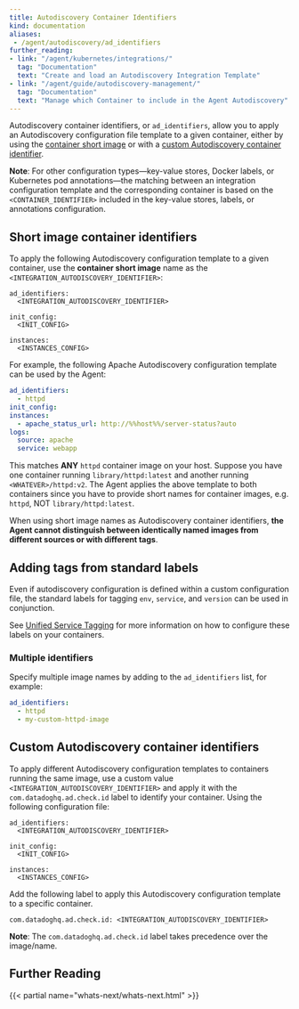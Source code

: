 ```yaml
---
title: Autodiscovery Container Identifiers
kind: documentation
aliases:
 - /agent/autodiscovery/ad_identifiers
further_reading:
- link: "/agent/kubernetes/integrations/"
  tag: "Documentation"
  text: "Create and load an Autodiscovery Integration Template"
- link: "/agent/guide/autodiscovery-management/"
  tag: "Documentation"
  text: "Manage which Container to include in the Agent Autodiscovery"
---
```


Autodiscovery container identifiers, or `ad_identifiers`, allow you to apply an Autodiscovery configuration file template to a given container, either by using the [container short image](#short-image-container-identifiers) or with a [custom Autodiscovery container identifier](#custom-autodiscovery-container-identifiers).

**Note**: For other configuration types—key-value stores, Docker labels, or Kubernetes pod annotations—the matching between an integration configuration template and the corresponding container is based on the `<CONTAINER_IDENTIFIER>` included in the key-value stores, labels, or annotations configuration.

## Short image container identifiers

To apply the following Autodiscovery configuration template to a given container, use the **container short image** name as the `<INTEGRATION_AUTODISCOVERY_IDENTIFIER>`:

```text
ad_identifiers:
  <INTEGRATION_AUTODISCOVERY_IDENTIFIER>

init_config:
  <INIT_CONFIG>

instances:
  <INSTANCES_CONFIG>
```

For example, the following Apache Autodiscovery configuration template can be used by the Agent:

```yaml
ad_identifiers:
  - httpd
init_config:
instances:
  - apache_status_url: http://%%host%%/server-status?auto
logs:
  source: apache
  service: webapp
```

This matches **ANY** `httpd` container image on your host. Suppose you have one container running `library/httpd:latest` and another running `<WHATEVER>/httpd:v2`. The Agent applies the above template to both containers since you have to provide short names for container images, e.g. `httpd`, NOT `library/httpd:latest`.

When using short image names as Autodiscovery container identifiers, **the Agent cannot distinguish between identically named images from different sources or with different tags**.

## Adding tags from standard labels

Even if autodiscovery configuration is defined within a custom configuration file, the standard labels for tagging `env`, `service`, and `version` can be used in conjunction.

See [Unified Service Tagging][1] for more information on how to configure these labels on your containers.

### Multiple identifiers

Specify multiple image names by adding to the `ad_identifiers` list, for example:

```yaml
ad_identifiers:
  - httpd
  - my-custom-httpd-image
```

## Custom Autodiscovery container identifiers

To apply different Autodiscovery configuration templates to containers running the same image, use a custom value `<INTEGRATION_AUTODISCOVERY_IDENTIFIER>` and apply it with the `com.datadoghq.ad.check.id` label to identify your container. Using the following configuration file:

```text
ad_identifiers:
  <INTEGRATION_AUTODISCOVERY_IDENTIFIER>

init_config:
  <INIT_CONFIG>

instances:
  <INSTANCES_CONFIG>
```

Add the following label to apply this Autodiscovery configuration template to a specific container.

```text
com.datadoghq.ad.check.id: <INTEGRATION_AUTODISCOVERY_IDENTIFIER>
```

**Note**: The `com.datadoghq.ad.check.id` label takes precedence over the image/name.

## Further Reading

{{< partial name="whats-next/whats-next.html" >}}

[1]: /tagging/unified_service_tagging
